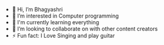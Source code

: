 - 👋 Hi, I’m Bhagyashri 
- 👀 I’m interested in Computer programming 
- 🌱 I'm currently learning everything
- 💞️ I’m looking to collaborate on with other content creators                             
- ⚡ Fun fact: I Love Singing and play guitar

<!---
Singer2225/Singer2225 is a ✨ special ✨ repository because its `README.md` (this file) appears on your GitHub profile.
You can click the Preview link to take a look at your changes.
--->
